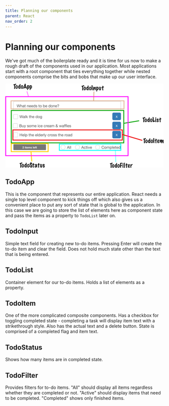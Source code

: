 ```yaml
---
title: Planning our components
parent: React
nav_order: 2
---
```


# Planning our components

We've got much of the boilerplate ready and it is time for us now to make a rough draft of the components used in our application. Most applications start with a root component that ties everything together while nested components comprise the bits and bobs that make up our user interface.

![App components](images/todo.png)

## TodoApp

This is the component that represents our entire application. React needs a single top level component to kick things off which also gives us a convenient place to put any sort of state that is global to the application. In this case we are going to store the list of elements here as component state and pass the items as a property to `TodoList` later on.

## TodoInput

Simple text field for creating new to-do items. Pressing Enter will create the to-do item and clear the field. Does not hold much state other than the text that is being entered.

## TodoList

Container element for our to-do items. Holds a list of elements as a property.

## TodoItem

One of the more complicated composite components. Has a checkbox for toggling completed state - completing a task will display item text with a strikethrough style. Also has the actual text and a delete button. State is comprised of a completed flag and item text.

## TodoStatus

Shows how many items are in completed state.

## TodoFilter

Provides filters for to-do items. "All" should display all items regardless whether they are completed or not. "Active" should display items that need to be completed. "Completed" shows only finished items.